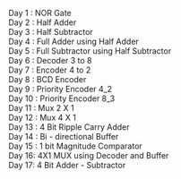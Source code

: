 Day 1 : NOR Gate \
Day 2 : Half Adder \
Day 3 : Half Subtractor \
Day 4 : Full Adder using Half Adder \
Day 5 : Full Subtractor using Half Subtractor \
Day 6 : Decoder 3 to 8 \
Day 7 : Encoder 4 to 2 \
Day 8 : BCD Encoder \
Day 9 : Priority Encoder 4_2 \
Day 10 : Priority Encoder 8_3 \
Day 11 : Mux 2 X 1 \
Day 12 : Mux 4 X 1 \
Day 13 : 4 Bit Ripple Carry Adder \
Day 14 : Bi - directional Buffer \
Day 15 : 1 bit Magnitude Comparator \
Day 16: 4X1 MUX using Decoder and Buffer \
Day 17: 4 Bit Adder - Subtractor 
